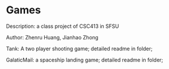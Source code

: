 # Games
Description: a class project of CSC413 in SFSU

Author: Zhenru Huang, Jianhao Zhong

Tank: A two player shooting game; detailed readme in folder;

GalaticMail: a spaceship landing game; detailed readme in folder;

